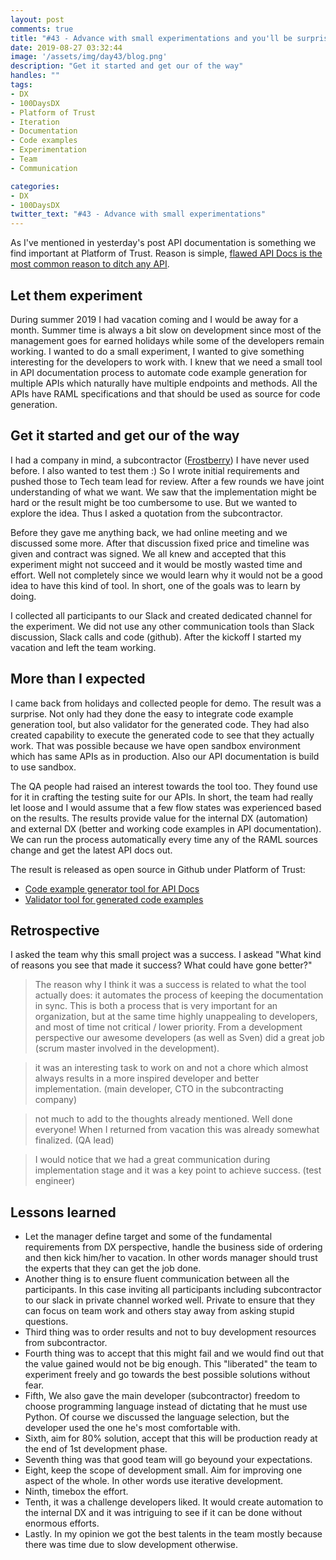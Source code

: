 ```yaml
---
layout: post
comments: true
title: "#43 - Advance with small experimentations and you'll be surprised"
date: 2019-08-27 03:32:44
image: '/assets/img/day43/blog.png'
description: "Get it started and get our of the way"
handles: "" 
tags:
- DX 
- 100DaysDX
- Platform of Trust
- Iteration
- Documentation
- Code examples
- Experimentation
- Team
- Communication

categories:
- DX
- 100DaysDX
twitter_text: "#43 - Advance with small experimentations"
---
```


As I've mentioned in yesterday's post API documentation is something we find important at Platform of Trust. Reason is simple, [flawed API Docs is the most common reason to ditch any API](https://100daysdx.com/8/). 


## Let them experiment

During summer 2019 I had vacation coming and I would be away for a month. Summer time is always a bit slow on development since most of the management goes for earned holidays while some of the developers remain working. I wanted to do a small experiment, I wanted to give something interesting for the developers to work with. I knew that we need a small tool in API documentation process to automate code example generation for multiple APIs which naturally have multiple endpoints and methods. All the APIs have RAML specifications and that should be used as source for code generation. 

## Get it started and get our of the way

I had a company in mind, a subcontractor ([Frostberry](https://frostberry.com/)) I have never used before. I also wanted to test them :) So I wrote initial requirements and pushed those to Tech team lead for review. After a few rounds we have joint understanding of what we want. We saw that the implementation might be hard or the result might be too cumbersome to use. But we wanted to explore the idea. Thus I asked a quotation from the subcontractor. 

Before they gave me anything back, we had online meeting and we discussed some more. After that discussion fixed price and timeline was given and contract was signed. We all knew and accepted that this experiment might not succeed and it would be mostly wasted time and effort. Well not completely since we would learn why it would not be a good idea to have this kind of tool. In short, one of the goals was to learn by doing. 

I collected all participants to our Slack and created dedicated channel for the experiment. We did not use any other communication tools than Slack discussion, Slack calls and code (github). After the kickoff I started my vacation and left the team working. 

## More than I expected

I came back from holidays and collected people for demo. The result was a surprise. Not only had they done the easy to integrate code example generation tool, but also validator for the generated code. They had also created capability to execute the generated code to see that they actually work. That was possible because we have open sandbox environment which has same APIs as in production. Also our API documentation is build to use sandbox. 

The QA people had raised an interest towards the tool too. They found use for it in crafting the testing suite for our APIs. In short, the team had really let loose and I would assume that a few flow states was experienced based on the results.  The results provide value for the internal DX (automation) and external DX (better and working code examples in API documentation). We can run the process automatically every time any of the RAML sources change and get the latest API docs out. 

The result is released as open source in Github under Platform of Trust: 
- [Code example generator tool for API Docs](https://github.com/PlatformOfTrust/code-examples-generator)
- [Validator tool for generated code examples](https://github.com/PlatformOfTrust/code-examples-validator)

## Retrospective

I asked the team why this small project was a success. I askead "What kind of reasons you see that made it success? What could have gone better?"

<blockquote>The reason why I think it was a success is related to what the tool actually does: it automates the process of keeping the documentation in sync.
This is both a process that is very important for an organization, but at the same time highly unappealing to developers, and most of time not critical / lower priority. From a development perspective our awesome developers (as well as Sven) did a great job (scrum master involved in the development).</blockquote>

<blockquote>it was an interesting task to work on and not a chore which almost always results in a more inspired developer and better implementation. (main developer, CTO in the subcontracting company)</blockquote>

<blockquote>not much to add to the thoughts already mentioned. Well done everyone! When I returned from vacation this was already somewhat finalized. (QA lead)</blockquote>

<blockquote>I would notice that we had a great communication during implementation stage and it was a key point to achieve success. (test engineer)</blockquote>

## Lessons learned

- Let the manager define target and some of the fundamental requirements from DX perspective, handle the business side of ordering and then kick him/her to vacation. In other words manager should trust the experts that they can get the job done. 
- Another thing is to ensure fluent communication between all the participants. In this case inviting all participants including subcontractor to our slack in private channel worked well. Private to ensure that they can focus on team work and others stay away from asking stupid questions. 
- Third thing was to order results and not to buy development resources from subcontractor. 
- Fourth thing was to accept that this might fail and we would find out that the value gained would not be big enough. This "liberated" the team to experiment freely and go towards the best possible solutions without fear. 
- Fifth, We also gave the main developer (subcontractor) freedom to choose programming language instead of dictating that he must use Python. Of course we discussed the language selection, but the developer used the one he's most comfortable with. 
- Sixth, aim for 80% solution, accept that this will be production ready at the end of 1st development phase. 
- Seventh thing was that good team will go beyound your expectations. 
- Eight, keep the scope of development small. Aim for improving one aspect of the whole. In other words use iterative development. 
- Ninth, timebox the effort. 
- Tenth, it was a challenge developers liked. It would create automation to the internal DX and it was intriguing to see if it can be done without enormous efforts. 
- Lastly. In my opinion we got the best talents in the team mostly because there was time due to slow development otherwise. 
